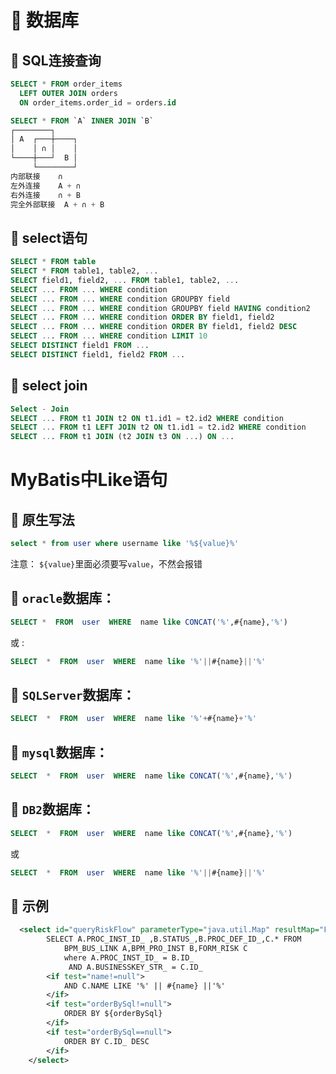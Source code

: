 # :shaved_ice: 数据库
## :car: SQL连接查询
```sql
SELECT * FROM order_items 
  LEFT OUTER JOIN orders 
  ON order_items.order_id = orders.id
```

```sql
SELECT * FROM `A` INNER JOIN `B`
┌────────┐
│ A  ┌───┼────┐
│    │ ∩ │    │
└────┼───┘  B │
     └────────┘
内部联接	∩
左外连接	A + ∩
右外连接	∩ + B
完全外部联接	A + ∩ + B
```

## :car: select语句
```sql
SELECT * FROM table
SELECT * FROM table1, table2, ...
SELECT field1, field2, ... FROM table1, table2, ...
SELECT ... FROM ... WHERE condition
SELECT ... FROM ... WHERE condition GROUPBY field
SELECT ... FROM ... WHERE condition GROUPBY field HAVING condition2
SELECT ... FROM ... WHERE condition ORDER BY field1, field2
SELECT ... FROM ... WHERE condition ORDER BY field1, field2 DESC
SELECT ... FROM ... WHERE condition LIMIT 10
SELECT DISTINCT field1 FROM ...
SELECT DISTINCT field1, field2 FROM ...
```

## :car: select join
```sql
Select - Join
SELECT ... FROM t1 JOIN t2 ON t1.id1 = t2.id2 WHERE condition
SELECT ... FROM t1 LEFT JOIN t2 ON t1.id1 = t2.id2 WHERE condition
SELECT ... FROM t1 JOIN (t2 JOIN t3 ON ...) ON ...
```

# MyBatis中Like语句

## :car: 原生写法

```sql
select * from user where username like '%${value}%'
```

注意： 
    `${value}`里面必须要写`value`，不然会报错

## :car: `oracle`数据库：

```sql
SELECT *  FROM  user  WHERE  name like CONCAT('%',#{name},'%')  
```

或 :

```sql
SELECT  *  FROM  user  WHERE  name like '%'||#{name}||'%'  
```

## :car: `SQLServer`数据库：

```sql
SELECT  *  FROM  user  WHERE  name like '%'+#{name}+'%'  
```

## :car: `mysql`数据库：

```sql
SELECT  *  FROM  user  WHERE  name like CONCAT('%',#{name},'%')  
```

## :car: `DB2`数据库：

```sql
SELECT  *  FROM  user  WHERE  name like CONCAT('%',#{name},'%')  
```

或

```sql
SELECT  *  FROM  user  WHERE  name like '%'||#{name}||'%'  
```

## :car: 示例

```xml
  <select id="queryRiskFlow" parameterType="java.util.Map" resultMap="FormRiskVo">
        SELECT A.PROC_INST_ID_ ,B.STATUS_,B.PROC_DEF_ID_,C.* FROM
            BPM_BUS_LINK A,BPM_PRO_INST B,FORM_RISK C
            where A.PROC_INST_ID_ = B.ID_
             AND A.BUSINESSKEY_STR_ = C.ID_
        <if test="name!=null">
            AND C.NAME LIKE '%' || #{name} ||'%'
        </if>
        <if test="orderBySql!=null">
            ORDER BY ${orderBySql}
        </if>
        <if test="orderBySql==null">
            ORDER BY C.ID_ DESC
        </if>
    </select>
```

